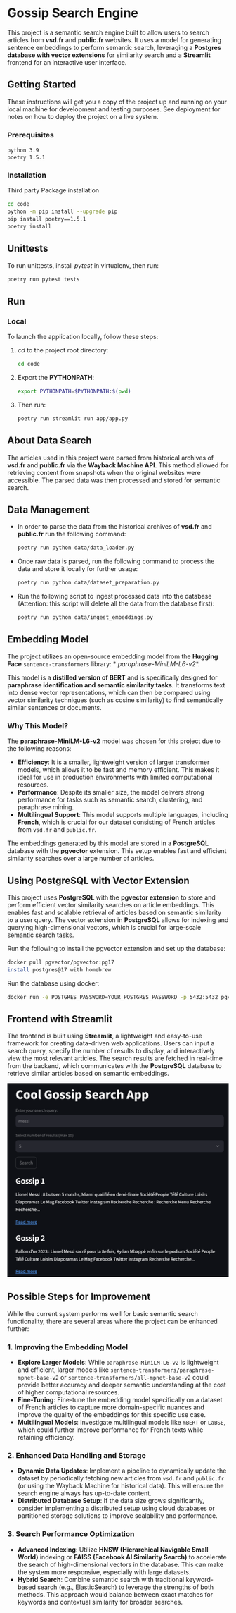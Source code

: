 # Gossip Search Engine

This project is a semantic search engine built to allow users to search articles
from **vsd.fr** and **public.fr** websites. It uses a model for generating sentence embeddings to perform
semantic search, leveraging a **Postgres database with vector extensions** for
similarity search and a **Streamlit** frontend for an interactive user interface.

## Getting Started

These instructions will get you a copy of the project up and running on your local machine for development and testing
purposes. See deployment for notes on how to deploy the project on a live system.

### Prerequisites

```
python 3.9
poetry 1.5.1
```

### Installation

Third party Package installation

```bash
cd code
python -m pip install --upgrade pip
pip install poetry==1.5.1
poetry install
```

## Unittests

To run unittests, install _pytest_ in virtualenv, then run:

```bash
poetry run pytest tests
```

## Run

### Local

To launch the application locally, follow these steps:

1. _cd_ to the project root directory:

   ```bash
   cd code
   ```

2. Export the **PYTHONPATH**:

   ```bash
   export PYTHONPATH=$PYTHONPATH:$(pwd)
   ```

3. Then run:

   ```bash
   poetry run streamlit run app/app.py 
   ```

## About Data Search

The articles used in this project were parsed from historical archives of **vsd.fr** and **public.fr** via the
**Wayback Machine API**. This method allowed for retrieving content from snapshots when the original websites
were accessible. The parsed data was then processed and stored for semantic search.

## Data Management

- In order to parse the data from the historical archives of **vsd.fr** and **public.fr** run the following command:
    ```bash 
    poetry run python data/data_loader.py
    ```
- Once raw data is parsed, run the following command to process the data and store it locally for further usage:
    ```bash
    poetry run python data/dataset_preparation.py
    ```
- Run the following script to ingest processed data into the database (Attention: this script will delete all the data
  from the database first):
    ```bash
    poetry run python data/ingest_embeddings.py
    ```

## Embedding Model

The project utilizes an open-source embedding model from the **Hugging Face** `sentence-transformers` library: *
*paraphrase-MiniLM-L6-v2**.

This model is a **distilled version of BERT** and is specifically designed for **paraphrase identification and semantic
similarity tasks**. It transforms text into dense vector representations, which can then be compared using vector
similarity techniques (such as cosine similarity) to find semantically similar sentences or documents.

### Why This Model?

The **paraphrase-MiniLM-L6-v2** model was chosen for this project due to the following reasons:

- **Efficiency**: It is a smaller, lightweight version of larger transformer models, which allows it to be fast and
  memory efficient. This makes it ideal for use in production environments with limited computational resources.
- **Performance**: Despite its smaller size, the model delivers strong performance for tasks such as semantic search,
  clustering, and paraphrase mining.
- **Multilingual Support**: This model supports multiple languages, including **French**, which is crucial for our
  dataset consisting of French articles from `vsd.fr` and `public.fr`.

The embeddings generated by this model are stored in a **PostgreSQL** database with the **pgvector** extension. This
setup enables fast and efficient similarity searches over a large number of articles.

## Using PostgreSQL with Vector Extension

This project uses **PostgreSQL** with the **pgvector extension** to store and perform efficient vector similarity
searches on article embeddings. This enables fast and scalable retrieval of articles based on semantic
similarity to a user query. The vector extension in **PostgreSQL** allows for indexing and querying high-dimensional
vectors, which is crucial for large-scale semantic search tasks.

Run the following to install the pgvector extension and set up the database:

```bash
docker pull pgvector/pgvector:pg17
install postgres@17 with homebrew
```

Run the database using docker:

```bash
docker run -e POSTGRES_PASSWORD=YOUR_POSTGRES_PASSWORD -p 5432:5432 pgvector/pgvector:pg17
```

## Frontend with Streamlit

The frontend is built using **Streamlit**, a lightweight and easy-to-use framework for creating data-driven web
applications. Users can input a search query, specify the number of results to display, and interactively view
the most relevant articles. The search results are fetched in real-time from the backend, which communicates
with the **PostgreSQL** database to retrieve similar articles based on semantic embeddings.

![image](assets/app_preview.png)

## Possible Steps for Improvement

While the current system performs well for basic semantic search functionality, there are several areas where the
project can be enhanced further:

### 1. **Improving the Embedding Model**

- **Explore Larger Models**: While `paraphrase-MiniLM-L6-v2` is lightweight and efficient, larger models
  like `sentence-transformers/paraphrase-mpnet-base-v2` or `sentence-transformers/all-mpnet-base-v2` could provide
  better accuracy and deeper semantic understanding at the cost of higher computational resources.
- **Fine-Tuning**: Fine-tune the embedding model specifically on a dataset of French articles to capture more
  domain-specific nuances and improve the quality of the embeddings for this specific use case.
- **Multilingual Models**: Investigate multilingual models like `mBERT` or `LaBSE`, which could further improve
  performance for French texts while retaining efficiency.

### 2. **Enhanced Data Handling and Storage**

- **Dynamic Data Updates**: Implement a pipeline to dynamically update the dataset by periodically fetching new articles
  from `vsd.fr` and `public.fr` (or using the Wayback Machine for historical data). This will ensure the search engine
  always has up-to-date content.
- **Distributed Database Setup**: If the data size grows significantly, consider implementing a distributed setup using
  cloud databases or partitioned storage solutions to improve scalability and performance.

### 3. **Search Performance Optimization**

- **Advanced Indexing**: Utilize **HNSW (Hierarchical Navigable Small World)** indexing or **FAISS (Facebook AI
  Similarity Search)** to accelerate the search of high-dimensional vectors in the database. This can make the system
  more responsive, especially with large datasets.
- **Hybrid Search**: Combine semantic search with traditional keyword-based search (e.g., ElasticSearch) to leverage the
  strengths of both methods. This approach would balance between exact matches for keywords and contextual similarity
  for broader searches.
